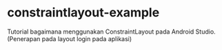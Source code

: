 # constraintlayout-example
Tutorial bagaimana menggunakan ConstraintLayout pada Android Studio. (Penerapan pada layout login pada aplikasi)
